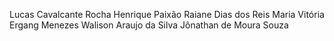 Lucas Cavalcante Rocha
Henrique Paixão
Raiane Dias dos Reis
Maria Vitória Ergang Menezes
Walison Araujo da Silva
Jônathan de Moura Souza
